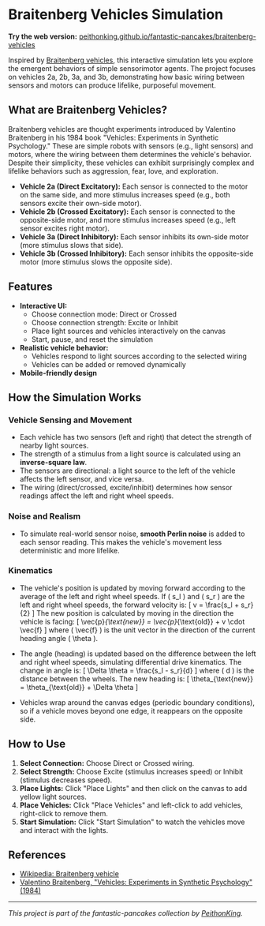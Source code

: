 # Braitenberg Vehicles Simulation

**Try the web version:** [peithonking.github.io/fantastic-pancakes/braitenberg-vehicles](https://peithonking.github.io/fantastic-pancakes/braitenberg-vehicles/)

Inspired by [Braitenberg vehicles](https://www.usna.edu/Users/cs/crabbe/SI475/current/vehicles.pdf), this interactive simulation lets you explore the emergent behaviors of simple sensorimotor agents. The project focuses on vehicles 2a, 2b, 3a, and 3b, demonstrating how basic wiring between sensors and motors can produce lifelike, purposeful movement.

## What are Braitenberg Vehicles?
Braitenberg vehicles are thought experiments introduced by Valentino Braitenberg in his 1984 book "Vehicles: Experiments in Synthetic Psychology." These are simple robots with sensors (e.g., light sensors) and motors, where the wiring between them determines the vehicle's behavior. Despite their simplicity, these vehicles can exhibit surprisingly complex and lifelike behaviors such as aggression, fear, love, and exploration.

- **Vehicle 2a (Direct Excitatory):** Each sensor is connected to the motor on the same side, and more stimulus increases speed (e.g., both sensors excite their own-side motor).
- **Vehicle 2b (Crossed Excitatory):** Each sensor is connected to the opposite-side motor, and more stimulus increases speed (e.g., left sensor excites right motor).
- **Vehicle 3a (Direct Inhibitory):** Each sensor inhibits its own-side motor (more stimulus slows that side).
- **Vehicle 3b (Crossed Inhibitory):** Each sensor inhibits the opposite-side motor (more stimulus slows the opposite side).

## Features
- **Interactive UI:**
  - Choose connection mode: Direct or Crossed
  - Choose connection strength: Excite or Inhibit
  - Place light sources and vehicles interactively on the canvas
  - Start, pause, and reset the simulation
- **Realistic vehicle behavior:**
  - Vehicles respond to light sources according to the selected wiring
  - Vehicles can be added or removed dynamically
- **Mobile-friendly design**

## How the Simulation Works

### Vehicle Sensing and Movement
- Each vehicle has two sensors (left and right) that detect the strength of nearby light sources.
- The strength of a stimulus from a light source is calculated using an **inverse-square law**.
- The sensors are directional: a light source to the left of the vehicle affects the left sensor, and vice versa.
- The wiring (direct/crossed, excite/inhibit) determines how sensor readings affect the left and right wheel speeds.

### Noise and Realism
- To simulate real-world sensor noise, **smooth Perlin noise** is added to each sensor reading. This makes the vehicle's movement less deterministic and more lifelike.

### Kinematics

- The vehicle's position is updated by moving forward according to the average of the left and right wheel speeds. If \( s_l \) and \( s_r \) are the left and right wheel speeds, the forward velocity is:
  \[
  v = \frac{s_l + s_r}{2}
  \]
  The new position is calculated by moving in the direction the vehicle is facing:
  \[
  \vec{p}_{\text{new}} = \vec{p}_{\text{old}} + v \cdot \vec{f}
  \]
  where \( \vec{f} \) is the unit vector in the direction of the current heading angle \( \theta \).

- The angle (heading) is updated based on the difference between the left and right wheel speeds, simulating differential drive kinematics. The change in angle is:
  \[
  \Delta \theta = \frac{s_l - s_r}{d}
  \]
  where \( d \) is the distance between the wheels. The new heading is:
  \[
  \theta_{\text{new}} = \theta_{\text{old}} + \Delta \theta
  \]

- Vehicles wrap around the canvas edges (periodic boundary conditions), so if a vehicle moves beyond one edge, it reappears on the opposite side.


## How to Use
1. **Select Connection:** Choose Direct or Crossed wiring.
2. **Select Strength:** Choose Excite (stimulus increases speed) or Inhibit (stimulus decreases speed).
3. **Place Lights:** Click "Place Lights" and then click on the canvas to add yellow light sources.
4. **Place Vehicles:** Click "Place Vehicles" and left-click to add vehicles, right-click to remove them.
5. **Start Simulation:** Click "Start Simulation" to watch the vehicles move and interact with the lights.

## References
- [Wikipedia: Braitenberg vehicle](https://en.wikipedia.org/wiki/Braitenberg_vehicle)
- [Valentino Braitenberg, "Vehicles: Experiments in Synthetic Psychology" (1984)](https://www.usna.edu/Users/cs/crabbe/SI475/current/vehicles.pdf)

---

*This project is part of the fantastic-pancakes collection by [PeithonKing](https://github.com/PeithonKing/fantastic-pancakes).*
